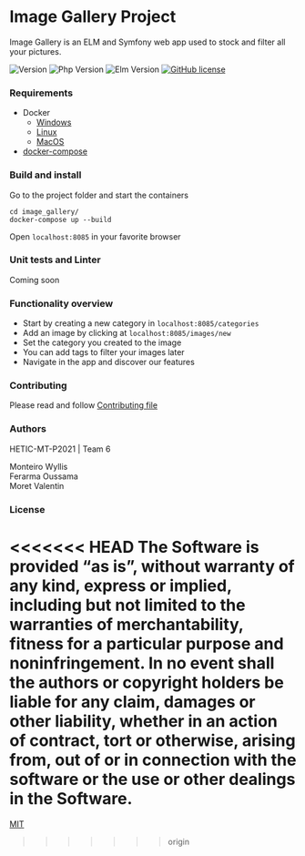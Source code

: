 # Image Gallery Project

Image Gallery is an ELM and Symfony web app used to stock and filter all your pictures.

![Version](https://img.shields.io/badge/version-0.1-red.svg?cacheSeconds=2592000)
![Php Version](https://img.shields.io/badge/php-%3E%3D_7.3-8892BF.svg)
![Elm Version](https://img.shields.io/badge/elm-0.19.1-blue.svg)
[![GitHub license](https://img.shields.io/github/license/HETIC-MT-P2021/aio-group6-proj01)](https://github.com/HETIC-MT-P2021/aio-group6-proj01/blob/master/LICENSE)

### Requirements

* Docker
    - [Windows](https://docs.docker.com/docker-for-windows/install/)
    - [Linux](https://docs.docker.com/install/linux/docker-ce/ubuntu/)
    - [MacOS](https://docs.docker.com/docker-for-mac/install/)
* [docker-compose](https://docs.docker.com/compose/install/)

### Build and install 

Go to the project folder and start the containers

`cd image_gallery/`<br/>
`docker-compose up --build`

Open `localhost:8085` in your favorite browser

### Unit tests and Linter

Coming soon

### Functionality overview

- Start by creating a new category in `localhost:8085/categories` <br/>
- Add an image by clicking at `localhost:8085/images/new` <br/>
- Set the category you created to the image <br/>
- You can add tags to filter your images later <br/>
- Navigate in the app and discover our features
  
### Contributing

Please read and follow [Contributing file](https://github.com/HETIC-MT-P2021/aio-group6-proj01/blob/markdown/CONTRIBUTING.md)

### Authors

HETIC-MT-P2021 | Team 6 

Monteiro Wyllis
<br/>
Ferarma Oussama
<br/>
Moret Valentin

### License

<<<<<<< HEAD
The Software is provided “as is”, without warranty of any kind, express or implied, including but not limited to the warranties of merchantability, fitness for a particular purpose and noninfringement. In no event shall the authors or copyright holders be liable for any claim, damages or other liability, whether in an action of contract, tort or otherwise, arising from, out of or in connection with the software or the use or other dealings in the Software.
</sup></sub>
=======
[MIT](https://github.com/HETIC-MT-P2021/aio-group6-proj01/blob/master/LICENSE)
>>>>>>> origin
